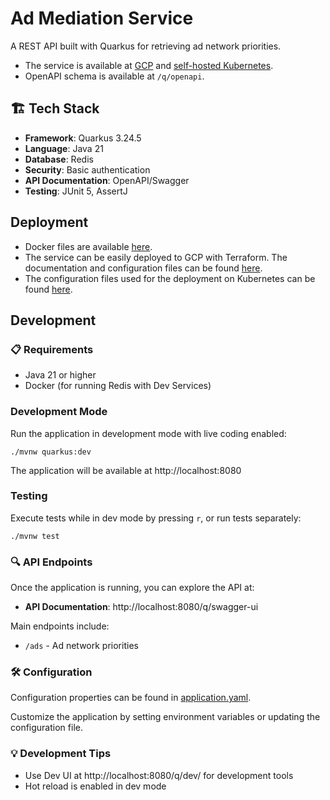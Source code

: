 # Ad Mediation Service

A REST API built with Quarkus for retrieving ad network priorities.

- The service is available at [GCP](https://ad-mediation-service-340096700111.europe-west1.run.app/q/health)
  and [self-hosted Kubernetes](https://ad-mediation-service.external.blarc.my.id/q/health).
- OpenAPI schema is available at `/q/openapi`.

## 🏗️ Tech Stack

- **Framework**: Quarkus 3.24.5
- **Language**: Java 21
- **Database**: Redis
- **Security**: Basic authentication
- **API Documentation**: OpenAPI/Swagger
- **Testing**: JUnit 5, AssertJ

## Deployment

- Docker files are available [here](src/main/docker).
- The service can be easily deployed to GCP with Terraform. The documentation and configuration files can be
  found [here](terraform).
- The configuration files used for the deployment on Kubernetes can be
  found [here](https://github.com/Blarc/home-k8s/tree/main/kubernetes/apps/ad-mediation-service).

## Development

### 📋 Requirements

- Java 21 or higher
- Docker (for running Redis with Dev Services)

### Development Mode

Run the application in development mode with live coding enabled:

```shell
./mvnw quarkus:dev
```

The application will be available at http://localhost:8080

### Testing

Execute tests while in dev mode by pressing `r`, or run tests separately:

```shell
./mvnw test
```

### 🔍 API Endpoints

Once the application is running, you can explore the API at:

- **API Documentation**: http://localhost:8080/q/swagger-ui

Main endpoints include:

- `/ads` - Ad network priorities

### 🛠️ Configuration

Configuration properties can be found in [application.yaml](src/main/resources/application.yaml).

Customize the application by setting environment variables or updating the configuration file.

### 💡 Development Tips

- Use Dev UI at http://localhost:8080/q/dev/ for development tools
- Hot reload is enabled in dev mode
